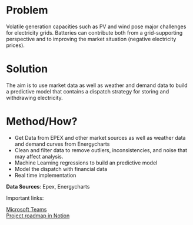 # Problem

Volatile generation capacities such as PV and wind pose major challenges for electricity grids. Batteries can contribute both from a grid-supporting perspective and to improving the market situation (negative electricity prices). 

# Solution

The aim is to use market data as well as weather and demand data to build a predictive model that contains a dispatch strategy for storing and withdrawing electricity.

# Method/How?

- Get Data from EPEX and other market sources as well as weather data and demand curves from Energycharts
- Clean and filter data to remove outliers, inconsistencies, and noise that may affect analysis.
- Machine Learning regressions to build an predictive model
- Model the dispatch with financial data
- Real time implementation

**Data Sources**: Epex, Energycharts

Important links:

[Microsoft Teams](https://teams.live.com/l/invite/FEA0DChUuH2yZFE2AQ)  
[Project roadmap in Notion](https://techlabs.notion.site/Project-Roadmap-WT24-14e1127e595e80b8a059efd09318c29f)
